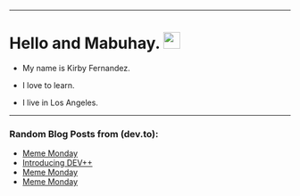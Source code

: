 
<img src="https://komarev.com/ghpvc/?username=kirbygit&style=flat-square&color=blue" alt=""/>

---
<h1>
  Hello and Mabuhay.
  <img src="https://media.giphy.com/media/hvRJCLFzcasrR4ia7z/giphy.gif" width="30px"/>
</h1>

- My name is Kirby Fernandez.

- I love to learn.

- I live in Los Angeles.

---

### Random Blog Posts from (dev.to):
<!-- BLOG-POST-LIST:START -->
- [Meme Monday](https://dev.to/ben/meme-monday-49ph)
- [Introducing DEV++](https://dev.to/devteam/introducing-dev-2k6d)
- [Meme Monday](https://dev.to/ben/meme-monday-4h5d)
- [Meme Monday](https://dev.to/ben/meme-monday-lgn)
<!-- BLOG-POST-LIST:END -->
